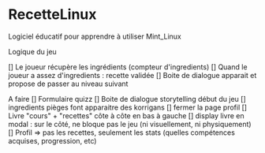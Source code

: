 # RecetteLinux
Logiciel éducatif pour apprendre à utiliser Mint_Linux

Logique du jeu 

[] Le joueur récupère les ingrédients (compteur d'ingredients)
[] Quand le joueur a assez d'ingredients : recette validée
[] Boite de dialogue apparait et propose de passer au niveau suivant

A faire
[] Formulaire quizz
[] Boite de dialogue storytelling début du jeu
[] ingredients pièges font apparaitre des korrigans
[] fermer la page profil
[] Livre "cours" + "recettes" côte à côte en bas à gauche
[] display livre en modal : sur le côté, ne bloque pas le jeu (ni visuellement, ni physiquement)
[] Profil => pas les recettes, seulement les stats (quelles compétences acquises, progression, etc)